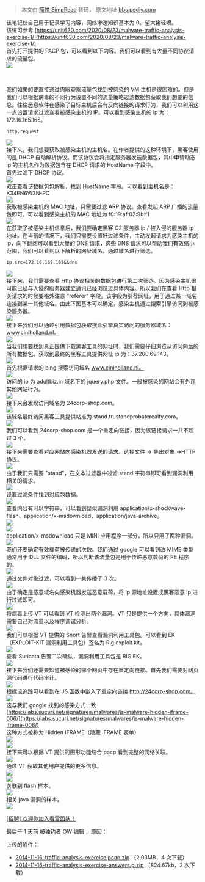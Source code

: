 > 本文由 [简悦 SimpRead](http://ksria.com/simpread/) 转码， 原文地址 [bbs.pediy.com](https://bbs.pediy.com/thread-265661.htm)

该笔记仅自己用于记录学习内容，网络渗透知识基本为 0。望大佬轻喷。  
该练习参考 [https://unit630.com/2020/08/23/malware-traffic-analysis-exercise-1/](https://unit630.com/2020/08/23/malware-traffic-analysis-exercise-1/)  
首先打开提供的 PACP 包，可以看到以下内容。我们可以看到有大量不同协议请求的流量包。  
![](https://bbs.pediy.com/upload/attach/202101/784955_UP722E9ENWZV87Q.png)

 

我们如果想要直接通过肉眼观察流量包找到被感染的 VM 主机是很困难的。但是我们可以根据病毒的不同行为设置不同的流量策略过滤数据包获取我们想要的信息。往往恶意软件在感染了目标主机后会有反向链接的请求行为，我们可以利用这一点设置请求过滤查看被感染主机的 IP。可以看到感染主机的 ip 为：172.16.165.165。

```
http.request

```

![](https://bbs.pediy.com/upload/attach/202101/784955_N3M99HW7GA9T4R8.png)  
接下来，我们想要获取被感染主机的主机名。在作者提供的这种环境下，黑客使用的是 DHCP 自动解析协议。而该协议会将指定服务器发送数据包，其中申请动态 ip 的主机名作为数据包含在 DHCP 请求的 HostName 字段中。  
首先过滤下 DHCP 协议。  
![](https://bbs.pediy.com/upload/attach/202101/784955_ZZ87N28EF9FMGDM.png)  
双击查看该数据包包解析，找到 HostName 字段。可以看到主机名是：K34EN6W3N-PC  
![](https://bbs.pediy.com/upload/attach/202101/784955_G39FEGFMYD8X8AC.png)  
获取被感染主机的 MAC 地址，只需要过滤 ARP 协议。查看发起 ARP 广播的流量包即可。可以看到感染主机的 MAC 地址为 f0:19:af:02:9b:f1  
![](https://bbs.pediy.com/upload/attach/202101/784955_PWE7XMC3BVBFA2C.png)  
在获取了被感染主机信息后，我们要确定黑客 C2 服务器 ip / 被入侵的服务器 ip 地址。在当前的情况下，我们只需要设置好过滤条件，主动发起请求为感染主机的 ip，向下翻阅可以看到大量的 DNS 请求，这些 DNS 请求可以帮助我们有效缩小范围，我们可以看到以下解析的网址域名，通过域名进行筛选。

```
ip.src=172.16.165.165&&dns

```

![](https://bbs.pediy.com/upload/attach/202101/784955_ZJNPZABRN94QEX2.png)  
接下来，我们需要查看 Http 协议相关的数据包进行第二次筛选。因为感染主机很可能已经与入侵的服务器建立通讯已经浏览过具体内容。所以我们在查看 Http 相关请求的时候要格外注意 "referer" 字段。该字段为引荐网址，用于通过某一域名连接到某一其他域名。由此下图基本可以确定，感染主机通过搜索引擎访问到被感染服务器。  
![](https://bbs.pediy.com/upload/attach/202101/784955_P6VW4NWBYXDRX3G.png)  
接下来我们可以通过引用数据包获取搜索引擎真实访问的服务器域名：www.ciniholland.nl。  
![](https://bbs.pediy.com/upload/attach/202101/784955_9NTCAYYM6FTRX4B.png)  
当我们想要找到真正提供下载黑客工具的网址时，我们需要仔细浏览从访问向后的所有数据包。获取到最终的黑客工具提供网址 ip 为：37.200.69.143。  
![](https://bbs.pediy.com/upload/attach/202101/784955_ZM9DHKR8CZ3ZNAR.png)  
首先根据请求的 bing 搜索访问域名 www.ciniholland.nl。  
![](https://bbs.pediy.com/upload/attach/202101/784955_GA6J3AVKJGGWP4S.png)  
访问的 ip 为 adultbiz.in 域名下的 jquery.php 文件。一般被感染的网站会有外连其他网站行为。  
![](https://bbs.pediy.com/upload/attach/202101/784955_8UCEGE6CFGYU8VB.png)  
接下来会发现访问域名为 24corp-shop.com。  
![](https://bbs.pediy.com/upload/attach/202101/784955_C8GJMSXQ3HRU3SR.png)  
该域名最终访问黑客工具提供站点为 stand.trustandprobaterealty.com。  
![](https://bbs.pediy.com/upload/attach/202101/784955_3QV8ZBN5YS4V3D7.png)  
我们可以看到 24corp-shop.com 是一个重定向链接，因为该链接请求一共不超过 3 个。  
![](https://bbs.pediy.com/upload/attach/202101/784955_AYEM2RKFRCPP4Z5.png)  
接下来需要查看对应网站向感染机器发送的请求。选择文件 -> 导出对象 ->HTTP 协议。  
![](https://bbs.pediy.com/upload/attach/202101/784955_3QQ3VNBFMJHUER9.png)  
由于我们只需要 "stand"，在文本过滤器中过滤 stand 字符串即可看到漏洞利用相关的请求。  
![](https://bbs.pediy.com/upload/attach/202101/784955_QJZY95KJE6MYJAT.png)  
设置过滤条件找到对应包数据。  
![](https://bbs.pediy.com/upload/attach/202101/784955_BNK3JM6AWRVZMER.png)  
查看内容有可以字符串，可以看到疑似漏洞利用 application/x-shockwave-flash、application/x-msdownload、application/java-archive。  
![](https://bbs.pediy.com/upload/attach/202101/784955_GNQJFMCJ28FKUWV.png)  
![](https://bbs.pediy.com/upload/attach/202101/784955_Y6DYSJ7ZWSYGYHU.png)  
application/x-msdownload 只是 MINI 应用程序一部分，所以只用了两种漏洞。  
![](https://bbs.pediy.com/upload/attach/202101/784955_M2BQT9V9SKFJBXC.png)  
我们还要确定有效载荷被传递的次数。我们通过 google 可以看到改 MIME 类型通常用于 DLL 文件的编码，所以判断该流量包是用于传递恶意载荷的 PE 程序的。  
![](https://bbs.pediy.com/upload/attach/202101/784955_UV62GMWUKUZRDS4.png)  
通过文件对象过滤，可以看到一共传播了 3 次。  
![](https://bbs.pediy.com/upload/attach/202101/784955_XQTU9ZP658NSQYV.png)  
由于确定是恶意域名向感染机器发送恶意载荷，将 ip 源地址设置成黑客恶意 ip 进行过滤即可。  
![](https://bbs.pediy.com/upload/attach/202101/784955_JF35A7TMRZ34CVE.png)  
将病毒上传 VT 可以看到 VT 检测出两个漏洞。VT 只是提供一个方向，具体漏洞需要自己对流量以及程序调试分析。  
![](https://bbs.pediy.com/upload/attach/202101/784955_HTB25RD35KJ7AB2.png)  
我们可以根据 VT 提供的 Snort 告警查看漏洞利用工具包。可以看到 EK（EXPLOIT-KIT 漏洞利用工具包）签名为 Rig exploit kit。  
![](https://bbs.pediy.com/upload/attach/202101/784955_VECPJP9F557VKU7.png)  
查看 Suricata 告警二次确认，漏洞利用工具包是 RIG EK。  
![](https://bbs.pediy.com/upload/attach/202101/784955_62378YSUH4BS69X.png)  
接下来我们还需要知道被感染的哪个网页中存在重定向链接。首先我们需要对网页源代码进行代码审计。  
![](https://bbs.pediy.com/upload/attach/202101/784955_HT62SU8NE5Q74NQ.png)  
根据流追踪可以看到在 JS 函数中嵌入了重定向链接 http://24corp-shop.com。  
![](https://bbs.pediy.com/upload/attach/202101/784955_UYZFKTMJMP7N854.png)  
这与我们 google 找到的感染方式一致 [https://labs.sucuri.net/signatures/malwares/js-malware-hidden-iframe-006/](https://labs.sucuri.net/signatures/malwares/js-malware-hidden-iframe-006/)  
这种方式被称为 Hidden IFRAME（隐藏 IFRAME 表单）  
![](https://bbs.pediy.com/upload/attach/202101/784955_4BACQXBCMBRB4JC.png)  
![](https://bbs.pediy.com/upload/attach/202101/784955_Z532QPCVHD68VUB.png)  
接下来可以根据 VT 提供的图形功能结合 pacp 看到完整的网络关联。  
![](https://bbs.pediy.com/upload/attach/202101/784955_U5NZ9B6FPRC3P37.png)  
通过 VT 获取其他用户提供的更多信息。  
![](https://bbs.pediy.com/upload/attach/202101/784955_6CUFE2MUG4TWBPG.png)  
![](https://bbs.pediy.com/upload/attach/202101/784955_R9RA7UDTEEUN54Y.png)  
关联到 flash 样本。  
![](https://bbs.pediy.com/upload/attach/202101/784955_ZY42CP6FX5SV9ZR.png)  
相关 java 漏洞的样本。  
![](https://bbs.pediy.com/upload/attach/202101/784955_TCKY4CCFZGPNFFY.png)

[[招聘] 欢迎你加入看雪团队！](https://job.kanxue.com/company-read-31.htm)

最后于 1 天前 被独钓者 OW 编辑 ，原因：

上传的附件：

*   [2014-11-16-traffic-analysis-exercise.pcap.zip](attach-download-233512-4105531e4c59c611b5c4b975508ac7aa@7ecJZwFV5V_2Ba8lCvfSUU4A_3D_3D.htm) （2.03MB，4 次下载）
*   [2014-11-16-traffic-analysis-exercise-answers.p.zip](attach-download-233513-4105531e4c59c611b5c4b975508ac7aa@7ecJZwFV5V_2Ba8lCvfSUU4A_3D_3D.htm) （824.67kb，2 次下载）